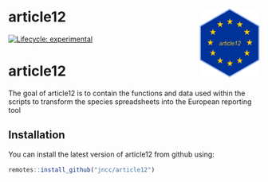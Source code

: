 # article12 <img src='man/figures/logo.png' align="right" height="139" />

<!-- badges: start -->
  [![Lifecycle: experimental](https://img.shields.io/badge/lifecycle-experimental-orange.svg)](https://www.tidyverse.org/lifecycle/#experimental)
<!-- badges: end -->

# article12
The goal of article12 is to contain the functions and data used within the scripts to transform the species spreadsheets into the European reporting tool

## Installation
You can install the latest version of article12 from github using:

``` r
remotes::install_github("jncc/article12")
```
